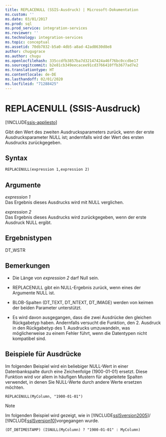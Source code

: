 ```yaml
---
title: REPLACENULL (SSIS-Ausdruck) | Microsoft-Dokumentation
ms.custom: ''
ms.date: 03/01/2017
ms.prod: sql
ms.prod_service: integration-services
ms.reviewer: ''
ms.technology: integration-services
ms.topic: conceptual
ms.assetid: 70db7832-b5a0-4db5-a8ad-42ad8630d8e8
author: chugugrace
ms.author: chugu
ms.openlocfilehash: 335ccdfb3857ba7d32147424a46f76bc0ccdbe17
ms.sourcegitcommit: b2e81cb349eecacee91cd3766410ffb3677ad7e2
ms.translationtype: HT
ms.contentlocale: de-DE
ms.lasthandoff: 02/01/2020
ms.locfileid: "71288425"
---
```

# <a name="replacenull-ssis-expression"></a>REPLACENULL (SSIS-Ausdruck)

[!INCLUDE[ssis-appliesto](../../includes/ssis-appliesto-ssvrpluslinux-asdb-asdw-xxx.md)]


  Gibt den Wert des zweiten Ausdrucksparameters zurück, wenn der erste Ausdrucksparameter NULL ist; andernfalls wird der Wert des ersten Ausdrucks zurückgegeben.  
  
## <a name="syntax"></a>Syntax  
  
```vb  
REPLACENULL(expression 1,expression 2)  
```  
  
## <a name="arguments"></a>Argumente  
 *expression 1*  
 Das Ergebnis dieses Ausdrucks wird mit NULL verglichen.  
  
 *expression 2*  
 Das Ergebnis dieses Ausdrucks wird zurückgegeben, wenn der erste Ausdruck NULL ergibt.  
  
## <a name="result-types"></a>Ergebnistypen  
 DT_WSTR  
  
## <a name="remarks"></a>Bemerkungen  
  
-   Die Länge von *expression 2* darf Null sein.  
  
-   REPLACENULL gibt ein NULL-Ergebnis zurück, wenn eines der Argumente NULL ist.  
  
-   BLOB-Spalten (DT_TEXT, DT_NTEXT, DT_IMAGE) werden von keimen der beiden Parameter unterstützt.  
  
-   Es wird davon ausgegangen, dass die zwei Ausdrücke den gleichen Rückgabetyp haben. Andernfalls versucht die Funktion, den 2. Ausdruck in den Rückgabetyp des 1. Ausdrucks umzuwandeln, was möglicherweise zu einem Fehler führt, wenn die Datentypen nicht kompatibel sind.  
  
## <a name="expression-examples"></a>Beispiele für Ausdrücke  
 Im folgenden Beispiel wird ein beliebiger NULL-Wert in einer Datenbankspalte durch eine Zeichenfolge (1900-01-01) ersetzt. Diese Funktion wird vor allem in häufigen Mustern für abgeleitete Spalten verwendet, in denen Sie NULL-Werte durch andere Werte ersetzen möchten.  
  
```  
REPLACENULL(MyColumn, "1900-01-01")  
```  
  
> [!NOTE]
>  Im folgenden Beispiel wird gezeigt, wie in [!INCLUDE[ssISversion2005](../../includes/ssisversion2005-md.md)]/ [!INCLUDE[ssISversion10](../../includes/ssisversion10-md.md)]vorgegangen wurde.  
  
```  
(DT_DBTIMESTAMP) (ISNULL(MyColumn) ? "1900-01-01" : MyColumn)   
```  
  
  
